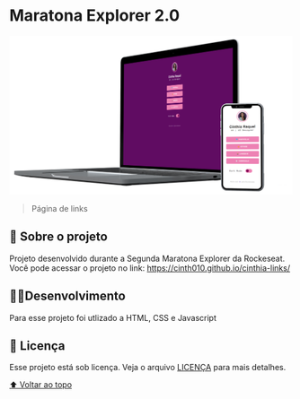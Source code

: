 # Maratona Explorer 2.0

![Imagem da aplicação](capa.jpg)

> Página de links 

## 📑 Sobre o projeto

Projeto desenvolvido durante a Segunda Maratona Explorer da Rockeseat.
Você pode acessar o projeto no link: https://cinth010.github.io/cinthia-links/

## 👩‍💻Desenvolvimento

Para esse projeto foi utlizado a HTML, CSS e Javascript


## 📝 Licença

Esse projeto está sob licença. Veja o arquivo [LICENÇA](LICENSE.md) para mais detalhes.

[⬆ Voltar ao topo](#nome-do-projeto)<br>
